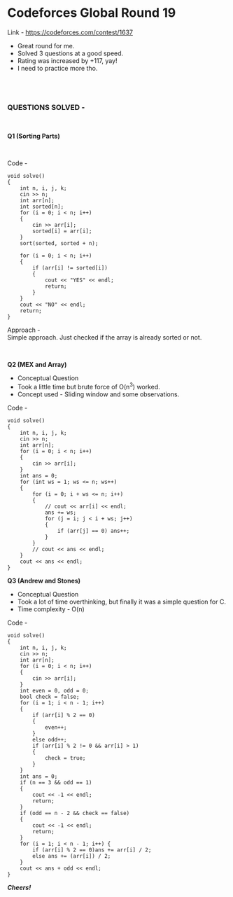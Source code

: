 # Codeforces Global Round 19


Link - https://codeforces.com/contest/1637

* Great round for me.
* Solved 3 questions at a good speed.
* Rating was increased by +117, yay!
* I need to practice more tho. 

<br>
<br>

### QUESTIONS SOLVED - 
<br>

**Q1 (Sorting Parts)**

<br>

Code -
<br>
```
void solve()
{
	int n, i, j, k;
	cin >> n;
	int arr[n];
	int sorted[n];
	for (i = 0; i < n; i++)
	{
		cin >> arr[i];
		sorted[i] = arr[i];
	}
	sort(sorted, sorted + n);
 
	for (i = 0; i < n; i++)
	{
		if (arr[i] != sorted[i])
		{
			cout << "YES" << endl;
			return;
		}
	}
	cout << "NO" << endl;
	return;
}
```
Approach -
<br>
Simple approach. Just checked if the array is already sorted or not.


<br>

**Q2 (MEX and Array)**

* Conceptual Question
* Took a little time but brute force of O(n<sup>3</sup>) worked.
* Concept used - Sliding window and some observations.

Code - 
```
void solve()
{
	int n, i, j, k;
	cin >> n;
	int arr[n];
	for (i = 0; i < n; i++)
	{
		cin >> arr[i];
	}
	int ans = 0;
	for (int ws = 1; ws <= n; ws++)
	{
		for (i = 0; i + ws <= n; i++)
		{
			// cout << arr[i] << endl;
			ans += ws;
			for (j = i; j < i + ws; j++)
			{
				if (arr[j] == 0) ans++;
			}
		}
		// cout << ans << endl;
	}
	cout << ans << endl;
}
```

**Q3 (Andrew and Stones)**

* Conceptual Question
* Took a lot of time overthinking, but finally it was a simple question for C.
* Time complexity - O(n)

Code - 

```
void solve()
{
	int n, i, j, k;
	cin >> n;
	int arr[n];
	for (i = 0; i < n; i++)
	{
		cin >> arr[i];
	}
	int even = 0, odd = 0;
	bool check = false;
	for (i = 1; i < n - 1; i++)
	{
		if (arr[i] % 2 == 0)
		{
			even++;
		}
		else odd++;
		if (arr[i] % 2 != 0 && arr[i] > 1)
		{
			check = true;
		}
	}
	int ans = 0;
	if (n == 3 && odd == 1)
	{
		cout << -1 << endl;
		return;
	}
	if (odd == n - 2 && check == false)
	{
		cout << -1 << endl;
		return;
	}
	for (i = 1; i < n - 1; i++) {
		if (arr[i] % 2 == 0)ans += arr[i] / 2;
		else ans += (arr[i]) / 2;
	}
	cout << ans + odd << endl;
}
```



***Cheers!***
